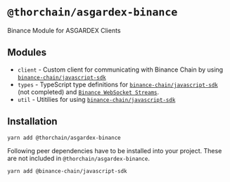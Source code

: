 # `@thorchain/asgardex-binance`

Binance Module for ASGARDEX Clients

## Modules

- `client` - Custom client for communicating with Binance Chain by using [`binance-chain/javascript-sdk`](https://github.com/binance-chain/javascript-sdk)
- `types` - TypeScript type definitions for [`binance-chain/javascript-sdk`](https://github.com/binance-chain/javascript-sdk) (not completed) and [`Binance WebSocket Streams`](https://docs.binance.org/api-reference/dex-api/ws-streams.html).
- `util` - Utitilies for using [`binance-chain/javascript-sdk`](https://github.com/binance-chain/javascript-sdk)

## Installation

```
yarn add @thorchain/asgardex-binance
```

Following peer dependencies have to be installed into your project. These are not included in `@thorchain/asgardex-binance`.

```
yarn add @binance-chain/javascript-sdk
```
